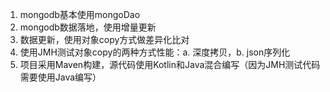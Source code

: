 1. mongodb基本使用mongoDao
2. mongodb数据落地，使用增量更新
3. 数据更新，使用对象copy方式做差异化比对
4. 使用JMH测试对象copy的两种方式性能：a. 深度拷贝，b. json序列化
5. 项目采用Maven构建，源代码使用Kotlin和Java混合编写（因为JMH测试代码需要使用Java编写）
